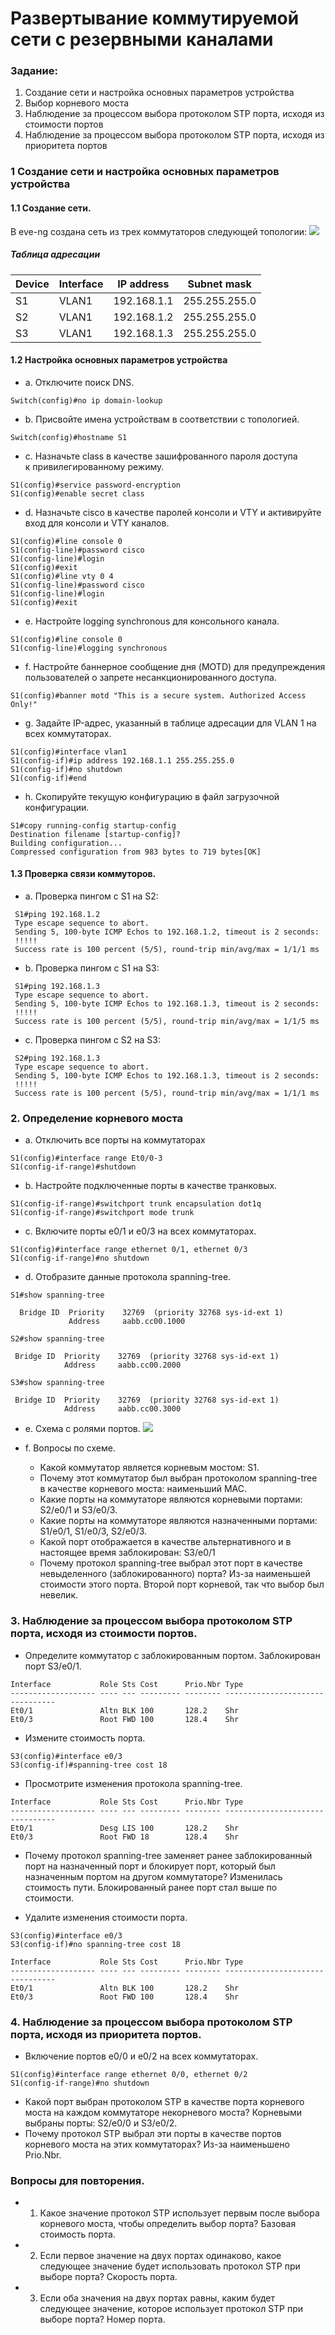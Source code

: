 #  Развертывание коммутируемой сети с резервными каналами

###  Задание:
 1. Создание сети и настройка основных параметров устройства
 2. Выбор корневого моста
 3. Наблюдение за процессом выбора протоколом STP порта, исходя из стоимости портов
 4. Наблюдение за процессом выбора протоколом STP порта, исходя из приоритета портов

### 1 Создание сети и настройка основных параметров устройства
#### 1.1 Создание сети.

В eve-ng создана сеть из трех коммутаторов следующей топологии:
![](img/lab02.png)

##### Таблица адресации
| Device        | Interface     | IP address    | Subnet mask   |
| ------------- | ------------- | ------------- | ------------- |
| S1            | VLAN1         | 192.168.1.1   | 255.255.255.0 |
| S2            | VLAN1         | 192.168.1.2   | 255.255.255.0 |
| S3            | VLAN1         | 192.168.1.3   | 255.255.255.0 |

#### 1.2 Настройка основных параметров устройства

 - a. Отключите поиск DNS.
 ```
 Switch(config)#no ip domain-lookup
 ```
 - b. Присвойте имена устройствам в соответствии с топологией.
 ```
 Switch(config)#hostname S1
 ```
 - c. Назначьте class в качестве зашифрованного пароля доступа к привилегированному режиму.
 ```
 S1(config)#service password-encryption
 S1(config)#enable secret class
 ```
 - d. Назначьте cisco в качестве паролей консоли и VTY и активируйте вход для консоли и VTY каналов.
 ```
 S1(config)#line console 0
 S1(config-line)#password cisco
 S1(config-line)#login
 S1(config)#exit
 S1(config)#line vty 0 4
 S1(config-line)#password cisco
 S1(config-line)#login
 S1(config)#exit
 ```
 - e. Настройте logging synchronous для консольного канала.
 ```
 S1(config)#line console 0
 S1(config-line)#logging synchronous
 ```
 - f. Настройте баннерное сообщение дня (MOTD) для предупреждения пользователей о запрете несанкционированного доступа.
 ```
 S1(config)#banner motd "This is a secure system. Authorized Access Only!"
 ```

 - g. Задайте IP-адрес, указанный в таблице адресации для VLAN 1 на всех коммутаторах.
 ```
 S1(config)#interface vlan1
 S1(config-if)#ip address 192.168.1.1 255.255.255.0
 S1(config-if)#no shutdown
 S1(config-if)#end
 ```

 - h. Скопируйте текущую конфигурацию в файл загрузочной конфигурации.
 ```
 S1#copy running-config startup-config
 Destination filename [startup-config]?
 Building configuration...
 Compressed configuration from 983 bytes to 719 bytes[OK]
 ```

#### 1.3 Проверка связи коммуторов.

 - a. Проверка пингом с S1 на S2:
 ```
  S1#ping 192.168.1.2
  Type escape sequence to abort.
  Sending 5, 100-byte ICMP Echos to 192.168.1.2, timeout is 2 seconds:
  !!!!!
  Success rate is 100 percent (5/5), round-trip min/avg/max = 1/1/1 ms
  ```
 - b. Проверка пингом с S1 на S3:
 ```
  S1#ping 192.168.1.3
  Type escape sequence to abort.
  Sending 5, 100-byte ICMP Echos to 192.168.1.3, timeout is 2 seconds:
  !!!!!
  Success rate is 100 percent (5/5), round-trip min/avg/max = 1/1/5 ms
 ```
 - c. Проверка пингом с S2 на S3:
 ```
  S2#ping 192.168.1.3
  Type escape sequence to abort.
  Sending 5, 100-byte ICMP Echos to 192.168.1.3, timeout is 2 seconds:
  !!!!!
  Success rate is 100 percent (5/5), round-trip min/avg/max = 1/1/1 ms
 ```

### 2. Определение корневого моста
 - a. Отключить все порты на коммутаторах
```
S1(config)#interface range Et0/0-3    
S1(config-if-range)#shutdown
```
 - b. Настройте подключенные порты в качестве транковых.
 ```
 S1(config-if-range)#switchport trunk encapsulation dot1q
 S1(config-if-range)#switchport mode trunk
 ```
 - c. Включите порты e0/1 и e0/3 на всех коммутаторах.
 ```
 S1(config)#interface range ethernet 0/1, ethernet 0/3
 S1(config-if-range)#no shutdown
 ```
 - d. Отобразите данные протокола spanning-tree.

 ```
 S1#show spanning-tree

   Bridge ID  Priority    32769  (priority 32768 sys-id-ext 1)
              Address     aabb.cc00.1000

 S2#show spanning-tree

  Bridge ID  Priority    32769  (priority 32768 sys-id-ext 1)
             Address     aabb.cc00.2000

 S3#show spanning-tree

  Bridge ID  Priority    32769  (priority 32768 sys-id-ext 1)
             Address     aabb.cc00.3000

 ```

 - e. Схема с ролями портов.
 ![](img/lab02_1.png)

 - f. Вопросы по схеме.
    - Какой коммутатор является корневым мостом: S1.
    - Почему этот коммутатор был выбран протоколом spanning-tree в качестве корневого моста: наименьший MAC.
    - Какие порты на коммутаторе являются корневыми портами: S2/e0/1 и S3/e0/3.
    - Какие порты на коммутаторе являются назначенными портами: S1/e0/1, S1/e0/3, S2/e0/3.
    - Какой порт отображается в качестве альтернативного и в настоящее время заблокирован: S3/e0/1
    - Почему протокол spanning-tree выбрал этот порт в качестве невыделенного (заблокированного) порта?
    Из-за наименьшей стоимости этого порта. Второй порт корневой, так что выбор был невелик.

### 3. Наблюдение за процессом выбора протоколом STP порта, исходя из стоимости портов.
 - Определите коммутатор с заблокированным портом.
 Заблокирован порт S3/e0/1.
 ```
Interface           Role Sts Cost      Prio.Nbr Type
------------------- ---- --- --------- -------- --------------------------------
Et0/1               Altn BLK 100       128.2    Shr
Et0/3               Root FWD 100       128.4    Shr
 ```
 - Измените стоимость порта.
```
S3(config)#interface e0/3
S3(config-if)#spanning-tree cost 18
```
 - Просмотрите изменения протокола spanning-tree.
```
Interface           Role Sts Cost      Prio.Nbr Type
------------------- ---- --- --------- -------- --------------------------------
Et0/1               Desg LIS 100       128.2    Shr
Et0/3               Root FWD 18        128.4    Shr
```
- Почему протокол spanning-tree заменяет ранее заблокированный порт на назначенный порт и блокирует порт, который был назначенным портом на другом коммутаторе?
  Изменилась стоимость пути. Блокированный ранее порт стал выше по стоимости.

 - Удалите изменения стоимости порта.
 ```
 S3(config)#interface e0/3
 S3(config-if)#no spanning-tree cost 18

 Interface           Role Sts Cost      Prio.Nbr Type
------------------- ---- --- --------- -------- --------------------------------
Et0/1               Altn BLK 100       128.2    Shr
Et0/3               Root FWD 100       128.4    Shr
 ```
### 4. Наблюдение за процессом выбора протоколом STP порта, исходя из приоритета портов.
 - Включение портов e0/0 и e0/2 на всех коммутаторах.
 ```
 S1(config)#interface range ethernet 0/0, ethernet 0/2
 S1(config-if-range)#no shutdown
 ```
 - Какой порт выбран протоколом STP в качестве порта корневого моста на каждом коммутаторе некорневого моста?
  Корневыми выбраны порты: S2/e0/0 и S3/e0/2.
 - Почему протокол STP выбрал эти порты в качестве портов корневого моста на этих коммутаторах?
  Из-за наименьшено Prio.Nbr.

### Вопросы для повторения.
 - 1. Какое значение протокол STP использует первым после выбора корневого моста, чтобы определить выбор порта?
  Базовая стоимость порта.
 - 2. Если первое значение на двух портах одинаково, какое следующее значение будет использовать протокол STP при выборе порта?
  Скорость порта.
 - 3. Если оба значения на двух портах равны, каким будет следующее значение, которое использует протокол STP при выборе порта?
  Номер порта.

